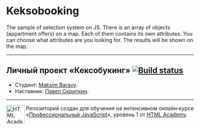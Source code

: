 # Keksobooking

The sample of selection system on JS. There is an array of objects (appartment offers) on a map. Each of them contains its own attributes. You can choose what attributes are you looking for. The results will be shown on the map.

---

## Личный проект «Кексобукинг» [![Build status][travis-image]][travis-url]

* Студент: [Maksim Baravy](https://up.htmlacademy.ru/javascript/13/user/388127).
* Наставник: [Павел Скрипкин](https://htmlacademy.ru/profile/id604273).

---

<a href="https://htmlacademy.ru/intensive/javascript"><img align="left" width="50" height="50" alt="HTML Academy" src="https://up.htmlacademy.ru/static/img/intensive/javascript/logo-for-github-2.png"></a>

Репозиторий создан для обучения на интенсивном онлайн‑курсе «[Профессиональный JavaScript](https://htmlacademy.ru/intensive/javascript)», уровень 1 от [HTML Academy](https://htmlacademy.ru).

[travis-image]: https://travis-ci.org/htmlacademy-javascript/388127-keksobooking.svg?branch=master
[travis-url]: https://travis-ci.org/htmlacademy-javascript/388127-keksobooking
